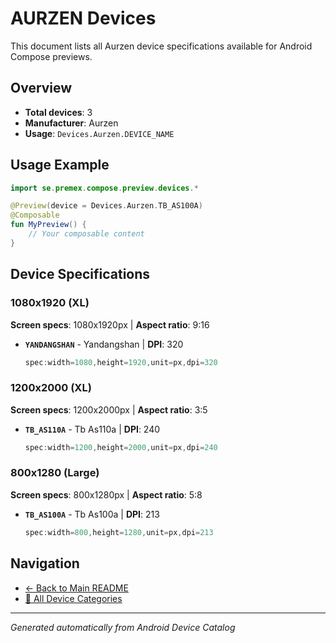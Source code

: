 # AURZEN Devices

This document lists all Aurzen device specifications available for Android Compose previews.

## Overview

- **Total devices**: 3
- **Manufacturer**: Aurzen
- **Usage**: `Devices.Aurzen.DEVICE_NAME`

## Usage Example

```kotlin
import se.premex.compose.preview.devices.*

@Preview(device = Devices.Aurzen.TB_AS100A)
@Composable
fun MyPreview() {
    // Your composable content
}
```

## Device Specifications

### 1080x1920 (XL)

**Screen specs**: 1080x1920px | **Aspect ratio**: 9:16

- **`YANDANGSHAN`** - Yandangshan | **DPI**: 320
  ```kotlin
  spec:width=1080,height=1920,unit=px,dpi=320
  ```

### 1200x2000 (XL)

**Screen specs**: 1200x2000px | **Aspect ratio**: 3:5

- **`TB_AS110A`** - Tb As110a | **DPI**: 240
  ```kotlin
  spec:width=1200,height=2000,unit=px,dpi=240
  ```

### 800x1280 (Large)

**Screen specs**: 800x1280px | **Aspect ratio**: 5:8

- **`TB_AS100A`** - Tb As100a | **DPI**: 213
  ```kotlin
  spec:width=800,height=1280,unit=px,dpi=213
  ```

## Navigation

- [← Back to Main README](../../README.md)
- [📱 All Device Categories](../README.md)

---
*Generated automatically from Android Device Catalog*
